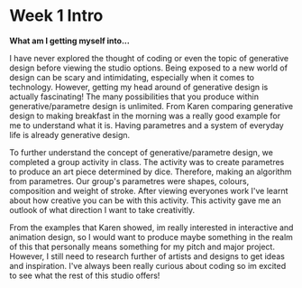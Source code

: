 # Week 1 Intro

__What am I getting myself into...__

I have never explored the thought of coding or even the topic of generative design before viewing the studio options. Being exposed to a new world of design can be scary and intimidating, especially when it comes to technology. However, getting my head around of generative design is actually fascinating! The many possibilities that you produce within generative/parametre design is unlimited. From Karen comparing generative design to making breakfast in the morning was a really good example for me to understand what it is. Having parametres and a system of everyday life is already generative design. 

To further understand the concept of generative/parametre design, we completed a group activity in class. The activity was to create parametres to produce an art piece determined by dice. Therefore, making an algorithm from parametres. Our group's parametres were shapes, colours, composition and weight of stroke. After viewing everyones work I've learnt about how creative you can be with this activity. This activity gave me an outlook of what direction I want to take creativitly. 

From the examples that Karen showed, im really interested in interactive and animation design, so I would want to produce maybe something in the realm of this that personally means something for my pitch and major project. However, I still need to research further of artists and designs to get ideas and inspiration. I've always been really curious about coding so im excited to see what the rest of this studio offers!


